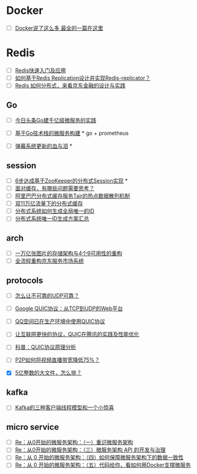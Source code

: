 # Docker
- [ ] [Docker说了这么多 最全的一篇在这里](http://www.sohu.com/a/201679269_464005)

# Redis
- [ ] [Redis快速入门及应用](http://www.infoq.com/cn/articles/architecture-practice-01-redis)
- [ ] [如何基于Redis Replication设计并实现Redis-replicator？](http://www.infoq.com/cn/articles/Redis-Replication-Redis-replicator)
- [ ] [Redis 如何分布式，来看京东金融的设计与实践](http://www.infoq.com/cn/articles/jingdong-redis-practice)

## Go
- [ ] [今日头条Go建千亿级微服务的实践](http://36kr.com/p/5073181.html)
- [ ] [基于Go技术栈的微服务构建](http://blog.ucloud.cn/archives/2788) * go + prometheus
- [ ] [弹幕系统更新的血与泪](http://www.sohu.com/a/211683146_99967772) *


## session
- [ ] [6步达成基于ZooKeeper的分布式Session实现](http://www.sohu.com/a/205996151_464005) *
- [ ] [面对缓存，有哪些问题需要思考？](http://www.sohu.com/a/194722412_467759)
- [ ] [阿里巴巴分布式缓存服务Tair的热点数据散列机制](https://baijiahao.baidu.com/s?id=1587385646735280009&wfr=spider&for=pc)
- [ ] [双11万亿流量下的分布式缓存](https://yq.aliyun.com/articles/290865)
- [ ] [分布式系统如何生成全局唯一的ID](http://blog.csdn.net/firstblood1/article/details/51924824)
- [ ] [分布式系统唯一ID生成方案汇总](https://www.cnblogs.com/haoxinyue/p/5208136.html?utm_source=tuicool&utm_medium=referral)
 
## arch
- [ ] [一万亿张图片的存储架构与4个9可用性的重构](http://www.sohu.com/a/211787856_355140)
- [ ] [全流程重构京东服务市场系统](http://www.infoq.com/cn/articles/fw-jd-refactor)

## protocols
- [ ] [怎么让不可靠的UDP可靠？](http://www.infoq.com/cn/articles/how-to-make-udp-reliable)
- [ ] [Google QUIC协议：从TCP到UDP的Web平台](http://www.infoq.com/cn/articles/quic-google-protocol-web-platform-from-tcp-to-udp)
- [ ] [QQ空间已在生产环境中使用QUIC协议](http://www.infoq.com/cn/news/2017/10/qzone-quic-practise)
- [ ] [让互联网更快的协议，QUIC在腾讯的实践及性能优化](http://www.sohu.com/a/214100952_355140)
- [ ] [科普：QUIC协议原理分析](http://www.sohu.com/a/214100687_355140)
- [ ] [P2P如何将视频直播带宽降低75%？](http://www.sohu.com/a/212884996_467759)


- [x] [5亿整数的大文件，怎么排？](http://blog.jobbole.com/87600/)

## kafka
- [ ] [Kafka的三种客户端线程模型和一个小惊喜](http://mp.weixin.qq.com/s/It8JK-c86ItS5SgRyTFP2A)


## micro service
- [ ] [Re：从0开始的微服务架构：（一）重识微服务架构](http://www.infoq.com/cn/articles/micro-service-architecture-from-zero)
- [ ] [Re：从0开始的微服务架构：（三）微服务架构 API 的开发与治理](http://www.infoq.com/cn/articles/micro-service-architecture-from-zero-part03)
- [ ] [Re：从 0 开始的微服务架构：（四）如何保障微服务架构下的数据一致性](http://www.infoq.com/cn/articles/micro-service-architecture-from-zero-part04)
- [ ] [Re：从 0 开始的微服务架构：（五）代码给你，看如何用Docker支撑微服务](http://www.infoq.com/cn/articles/micro-service-architecture-from-zero-part05)
